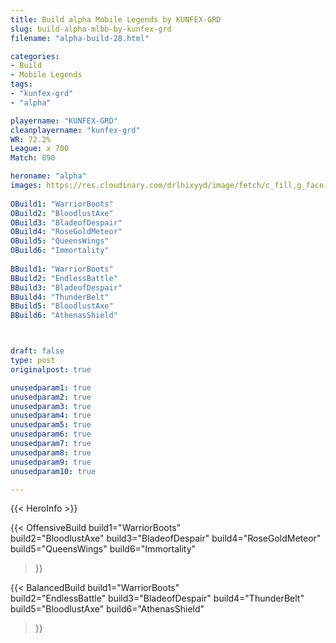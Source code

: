 ```yaml
---
title: Build alpha Mobile Legends by KUNFEX-GRD
slug: build-alpha-mlbb-by-kunfex-grd
filename: "alpha-build-28.html"

categories: 
- Build 
- Mobile Legends
tags: 
- "kunfex-grd"
- "alpha"

playername: "KUNFEX-GRD"
cleanplayername: "kunfex-grd"
WR: 72.2%
League: x 700
Match: 890 

heroname: "alpha"
images: https://res.cloudinary.com/drlhixyyd/image/fetch/c_fill,g_face,f_auto/https://cdn2-build.mobagenie.my.id/p/images/banner/full/alpha.jpg
 
OBuild1: "WarriorBoots"  
OBuild2: "BloodlustAxe" 
OBuild3: "BladeofDespair" 
OBuild4: "RoseGoldMeteor" 
OBuild5: "QueensWings" 
OBuild6: "Immortality" 
 
BBuild1: "WarriorBoots"  
BBuild2: "EndlessBattle" 
BBuild3: "BladeofDespair" 
BBuild4: "ThunderBelt" 
BBuild5: "BloodlustAxe" 
BBuild6: "AthenasShield"



draft: false
type: post
originalpost: true

unusedparam1: true
unusedparam2: true
unusedparam3: true
unusedparam4: true
unusedparam5: true
unusedparam6: true
unusedparam7: true
unusedparam8: true
unusedparam9: true
unusedparam10: true

---
```


{{< HeroInfo >}} 

{{< OffensiveBuild 
build1="WarriorBoots"  
build2="BloodlustAxe" 
build3="BladeofDespair" 
build4="RoseGoldMeteor" 
build5="QueensWings" 
build6="Immortality" 
 >}} 

{{< BalancedBuild 
build1="WarriorBoots"  
build2="EndlessBattle" 
build3="BladeofDespair" 
build4="ThunderBelt" 
build5="BloodlustAxe" 
build6="AthenasShield" 
 >}}

